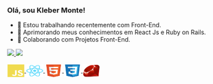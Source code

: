 ### Olá, sou Kleber Monte!

- 🔭 Estou trabalhando recentemente com Front-End.
- 🌱 Aprimorando meus conhecimentos em React Js e Ruby on Rails.
- 👯 Colaborando com Projetos Front-End.

<div>
<a href="https://github.com/KleberMMonte">
<img height="160em" src="https://github-readme-stats.vercel.app/api?username=KleberMMonte&show_icons=true&theme=dark&include_allcommits=true&count_private=true"/>
<img height="140em" src="https://github-readme-stats.vercel.app/api/top-langs/?username=KleberMMonte&layout=compact&langs_count=16&theme=dark"/>
</div>

<div style="display: inline_block"><br>
  <img align="center" alt="Kleber-Js" height="30" width="40" src="https://raw.githubusercontent.com/devicons/devicon/master/icons/javascript/javascript-plain.svg">
  <img align="center" alt="Kleber-React" height="30" width="40" src="https://raw.githubusercontent.com/devicons/devicon/master/icons/react/react-original.svg">
  <img align="center" alt="Kleber-HTML" height="30" width="40" src="https://raw.githubusercontent.com/devicons/devicon/master/icons/html5/html5-original.svg">
  <img align="center" alt="Kleber-CSS" height="30" width="40" src="https://raw.githubusercontent.com/devicons/devicon/master/icons/css3/css3-original.svg">
  <img align="center" alt="Kleber-Ruby" height="30" width="40" src="https://raw.githubusercontent.com/devicons/devicon/master/icons/ruby/ruby-original.svg">
</div>
